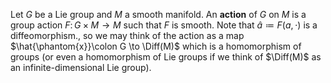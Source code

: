 Let $G$ be a Lie group and $M$ a smooth manifold. An **action** of $G$ on $M$ is a group action $F\colon G\times M\to M$ such that $F$ is smooth. Note that $\hat{a} \coloneqq F(a,\cdot)$ is a diffeomorphism., so we may think of the action as a map $\hat{\phantom{x}}\colon G \to \Diff(M)$ which is a homomorphism of groups (or even a homomorphism of Lie groups if we think of $\Diff(M)$ as an infinite-dimensional Lie group).